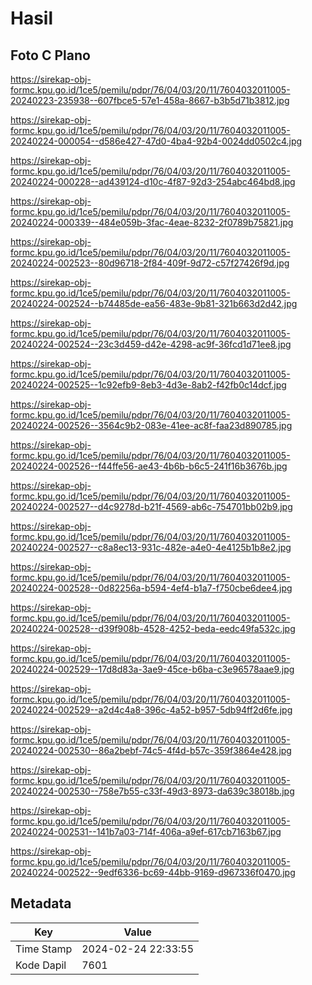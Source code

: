 # Hasil

## Foto C Plano

https://sirekap-obj-formc.kpu.go.id/1ce5/pemilu/pdpr/76/04/03/20/11/7604032011005-20240223-235938--607fbce5-57e1-458a-8667-b3b5d71b3812.jpg

https://sirekap-obj-formc.kpu.go.id/1ce5/pemilu/pdpr/76/04/03/20/11/7604032011005-20240224-000054--d586e427-47d0-4ba4-92b4-0024dd0502c4.jpg

https://sirekap-obj-formc.kpu.go.id/1ce5/pemilu/pdpr/76/04/03/20/11/7604032011005-20240224-000228--ad439124-d10c-4f87-92d3-254abc464bd8.jpg

https://sirekap-obj-formc.kpu.go.id/1ce5/pemilu/pdpr/76/04/03/20/11/7604032011005-20240224-000339--484e059b-3fac-4eae-8232-2f0789b75821.jpg

https://sirekap-obj-formc.kpu.go.id/1ce5/pemilu/pdpr/76/04/03/20/11/7604032011005-20240224-002523--80d96718-2f84-409f-9d72-c57f27426f9d.jpg

https://sirekap-obj-formc.kpu.go.id/1ce5/pemilu/pdpr/76/04/03/20/11/7604032011005-20240224-002524--b74485de-ea56-483e-9b81-321b663d2d42.jpg

https://sirekap-obj-formc.kpu.go.id/1ce5/pemilu/pdpr/76/04/03/20/11/7604032011005-20240224-002524--23c3d459-d42e-4298-ac9f-36fcd1d71ee8.jpg

https://sirekap-obj-formc.kpu.go.id/1ce5/pemilu/pdpr/76/04/03/20/11/7604032011005-20240224-002525--1c92efb9-8eb3-4d3e-8ab2-f42fb0c14dcf.jpg

https://sirekap-obj-formc.kpu.go.id/1ce5/pemilu/pdpr/76/04/03/20/11/7604032011005-20240224-002526--3564c9b2-083e-41ee-ac8f-faa23d890785.jpg

https://sirekap-obj-formc.kpu.go.id/1ce5/pemilu/pdpr/76/04/03/20/11/7604032011005-20240224-002526--f44ffe56-ae43-4b6b-b6c5-241f16b3676b.jpg

https://sirekap-obj-formc.kpu.go.id/1ce5/pemilu/pdpr/76/04/03/20/11/7604032011005-20240224-002527--d4c9278d-b21f-4569-ab6c-754701bb02b9.jpg

https://sirekap-obj-formc.kpu.go.id/1ce5/pemilu/pdpr/76/04/03/20/11/7604032011005-20240224-002527--c8a8ec13-931c-482e-a4e0-4e4125b1b8e2.jpg

https://sirekap-obj-formc.kpu.go.id/1ce5/pemilu/pdpr/76/04/03/20/11/7604032011005-20240224-002528--0d82256a-b594-4ef4-b1a7-f750cbe6dee4.jpg

https://sirekap-obj-formc.kpu.go.id/1ce5/pemilu/pdpr/76/04/03/20/11/7604032011005-20240224-002528--d39f908b-4528-4252-beda-eedc49fa532c.jpg

https://sirekap-obj-formc.kpu.go.id/1ce5/pemilu/pdpr/76/04/03/20/11/7604032011005-20240224-002529--17d8d83a-3ae9-45ce-b6ba-c3e96578aae9.jpg

https://sirekap-obj-formc.kpu.go.id/1ce5/pemilu/pdpr/76/04/03/20/11/7604032011005-20240224-002529--a2d4c4a8-396c-4a52-b957-5db94ff2d6fe.jpg

https://sirekap-obj-formc.kpu.go.id/1ce5/pemilu/pdpr/76/04/03/20/11/7604032011005-20240224-002530--86a2bebf-74c5-4f4d-b57c-359f3864e428.jpg

https://sirekap-obj-formc.kpu.go.id/1ce5/pemilu/pdpr/76/04/03/20/11/7604032011005-20240224-002530--758e7b55-c33f-49d3-8973-da639c38018b.jpg

https://sirekap-obj-formc.kpu.go.id/1ce5/pemilu/pdpr/76/04/03/20/11/7604032011005-20240224-002531--141b7a03-714f-406a-a9ef-617cb7163b67.jpg

https://sirekap-obj-formc.kpu.go.id/1ce5/pemilu/pdpr/76/04/03/20/11/7604032011005-20240224-002522--9edf6336-bc69-44bb-9169-d967336f0470.jpg


## Metadata

| Key        | Value               |
| ---------- | ------------------- |
| Time Stamp | 2024-02-24 22:33:55 |
| Kode Dapil | 7601                |



